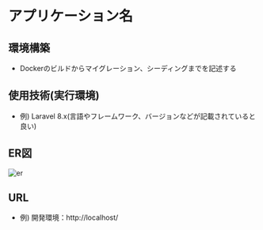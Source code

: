 # アプリケーション名

## 環境構築
- Dockerのビルドからマイグレーション、シーディングまでを記述する

## 使用技術(実行環境)
- 例) Laravel 8.x(言語やフレームワーク、バージョンなどが記載されていると良い)

## ER図
![er](https://github.com/Naganuma-Mai/test/assets/154653570/b1adddef-2890-45d0-80ef-969dc09684c0)

## URL
- 例) 開発環境：http://localhost/
